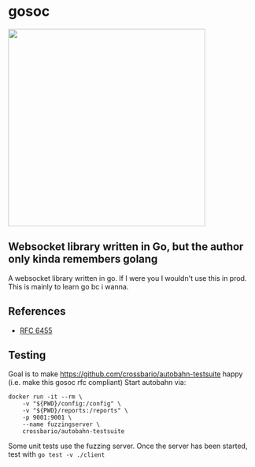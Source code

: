 # gosoc


<img src="https://github.com/user-attachments/assets/e93e817e-7ba9-4c07-ab0a-4ad3544cae22" width="400">


## Websocket library written in Go, but the author only kinda remembers golang
A websocket library written in go. If I were you I wouldn't use this in prod. This is mainly to learn go bc i wanna.

## References
- [RFC 6455](https://www.rfc-editor.org/rfc/rfc6455.html#section-5)

## Testing
Goal is to make https://github.com/crossbario/autobahn-testsuite happy (i.e. make this gosoc rfc compliant)
Start autobahn via:
```
docker run -it --rm \
    -v "${PWD}/config:/config" \
    -v "${PWD}/reports:/reports" \
    -p 9001:9001 \
    --name fuzzingserver \
    crossbario/autobahn-testsuite
```

Some unit tests use the fuzzing server. Once the server has been started, test with `go test -v ./client`
